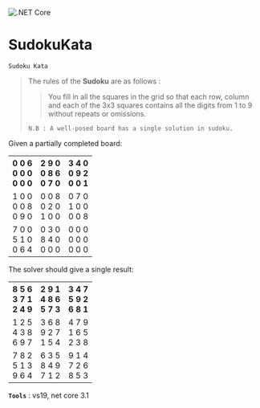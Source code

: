 ![.NET Core](https://github.com/aimenux/SudokuKata/workflows/.NET%20Core/badge.svg)
# SudokuKata
```
Sudoku Kata
```
> The rules of the **Sudoku** are as follows :
>
>> You fill in all the squares in the grid so that each row, column and each of the
>> 3x3 squares contains all the digits from 1 to 9 without repeats or omissions.
>
> `N.B : A well-posed board has a single solution in sudoku.`

Given a partially completed board:

 <table>
   <tr>
     <th>
         0 0 6<br/>
         0 0 0<br/>
         0 0 0<br/>
     </th>
     <th>
         2 9 0<br/>
         0 8 6<br/>
         0 7 0<br/>
     </th>
     <th>
         3 4 0<br/>
         0 9 2<br/>
         0 0 1<br/>
     </th>
   </tr>
   <tr>
     <td>
         1 0 0<br/>
         0 0 8<br/>
         0 9 0<br/>
     </td>
     <td>
         0 0 8<br/>
         0 2 0<br/>
         1 0 0<br/>
     </td>
     <td>
         0 7 0<br/>
         1 0 0<br/>
         0 0 8<br/>
     </td>
   </tr>
   <tr>
     <td>
         7 0 0<br/>
         5 1 0<br/>
         0 6 4<br/>
     </td>
     <td>
         0 3 0<br/>
         8 4 0<br/>
         0 0 0<br/>
     <td>
         0 0 0<br/>
         0 0 0<br/>
         0 0 0<br/>
     </td>
   </tr>
 </table>

The solver should give a single result:

<table>
   <tr>
     <th>
         8 5 6<br/>
         3 7 1<br/>
         2 4 9<br/>
     </th>
     <th>
         2 9 1<br/>
         4 8 6<br/>
         5 7 3<br/>
     </th>
     <th>
         3 4 7<br/>
         5 9 2<br/>
         6 8 1<br/>
     </th>
   </tr>
   <tr>
     <td>
         1 2 5<br/>
         4 3 8<br/>
         6 9 7<br/>
     </td>
     <td>
         3 6 8<br/>
         9 2 7<br/>
         1 5 4<br/>
     </td>
     <td>
         4 7 9<br/>
         1 6 5<br/>
         2 3 8<br/>
     </td>
   </tr>
   <tr>
     <td>
         7 8 2<br/>
         5 1 3<br/>
         9 6 4<br/>
     </td>
     <td>
         6 3 5<br/>
         8 4 9<br/>
         7 1 2<br/>
     <td>
         9 1 4<br/>
         7 2 6<br/>
         8 5 3<br/>
     </td>
   </tr>
</table>

 **`Tools`** : vs19, net core 3.1